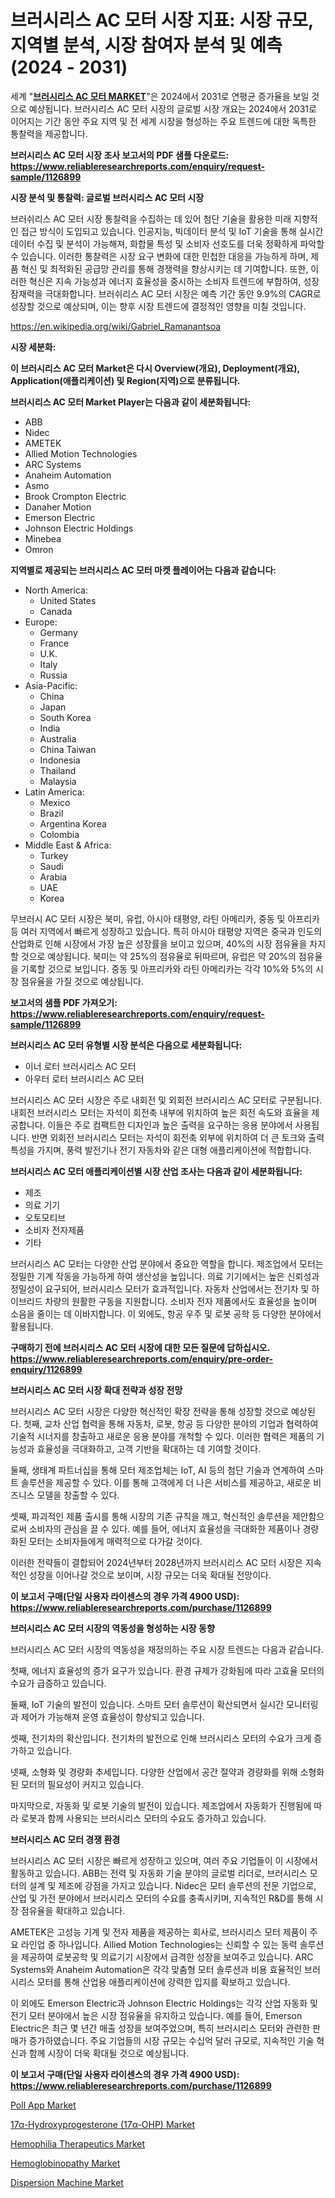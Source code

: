 <p><h1>브러시리스 AC 모터 시장 지표: 시장 규모, 지역별 분석, 시장 참여자 분석 및 예측 (2024 - 2031)</h1></p><p>세계 "<strong><a href="https://www.reliableresearchreports.com/brushless-ac-motor-r1126899?utm_campaign=106&utm_medium=8&utm_source=Github&utm_content=ia&utm_term=18112024&utm_id=brushless-ac-motor">브러시리스 AC 모터 MARKET</a></strong>"은 2024에서 2031로 연평균 증가율을 보일 것으로 예상됩니다. 브러시리스 AC 모터 시장의 글로벌 시장 개요는 2024에서 2031로 이어지는 기간 동안 주요 지역 및 전 세계 시장을 형성하는 주요 트렌드에 대한 독특한 통찰력을 제공합니다.</p>
<p><strong>브러시리스 AC 모터 시장 조사 보고서의 PDF 샘플 다운로드: <a href="https://www.reliableresearchreports.com/enquiry/request-sample/1126899?utm_campaign=106&utm_medium=8&utm_source=Github&utm_content=ia&utm_term=18112024&utm_id=brushless-ac-motor">https://www.reliableresearchreports.com/enquiry/request-sample/1126899</a></strong></p>
<p><strong>시장 분석 및 통찰력: 글로벌 브러시리스 AC 모터 시장</strong></p>
<p><p>브러쉬리스 AC 모터 시장 통찰력을 수집하는 데 있어 첨단 기술을 활용한 미래 지향적인 접근 방식이 도입되고 있습니다. 인공지능, 빅데이터 분석 및 IoT 기술을 통해 실시간 데이터 수집 및 분석이 가능해져, 화합물 특성 및 소비자 선호도를 더욱 정확하게 파악할 수 있습니다. 이러한 통찰력은 시장 요구 변화에 대한 민첩한 대응을 가능하게 하며, 제품 혁신 및 최적화된 공급망 관리를 통해 경쟁력을 향상시키는 데 기여합니다. 또한, 이러한 혁신은 지속 가능성과 에너지 효율성을 중시하는 소비자 트렌드에 부합하여, 성장 잠재력을 극대화합니다. 브러쉬리스 AC 모터 시장은 예측 기간 동안 9.9%의 CAGR로 성장할 것으로 예상되며, 이는 향후 시장 트렌드에 결정적인 영향을 미칠 것입니다.</p></p>
<p><a href="%7CAUTHORITHY_DOMAIN_URL%7C?utm_campaign=106&utm_medium=8&utm_source=Github&utm_content=ia&utm_term=18112024&utm_id=brushless-ac-motor">https://en.wikipedia.org/wiki/Gabriel_Ramanantsoa</a></p>
<p><strong>시장 세분화:</strong></p>
<p><strong>이 브러시리스 AC 모터 Market은 다시 Overview(개요), Deployment(개요), Application(애플리케이션) 및 Region(지역)으로 분류됩니다.</strong></p>
<p><strong>브러시리스 AC 모터 Market Player는 다음과 같이 세분화됩니다:</strong></p>
<p><ul><li>ABB</li><li>Nidec</li><li>AMETEK</li><li>Allied Motion Technologies</li><li>ARC Systems</li><li>Anaheim Automation</li><li>Asmo</li><li>Brook Crompton Electric</li><li>Danaher Motion</li><li>Emerson Electric</li><li>Johnson Electric Holdings</li><li>Minebea</li><li>Omron</li></ul></p>
<p><strong>지역별로 제공되는 브러시리스 AC 모터 마켓 플레이어는 다음과 같습니다:</strong></p>
<p><ul>
    <li>
        North America:
        <ul>
            <li>United States</li>
            <li>Canada</li>
        </ul>
    </li>
    <li>
        Europe:
        <ul>
            <li>Germany</li>
            <li>France</li>
            <li>U.K.</li>
            <li>Italy</li>
            <li>Russia</li>
        </ul>
    </li>
    <li>
        Asia-Pacific:
        <ul>
            <li>China</li>
            <li>Japan</li>
            <li>South Korea</li>
            <li>India</li>
            <li>Australia</li>
            <li>China Taiwan</li>
            <li>Indonesia</li>
            <li>Thailand</li>
            <li>Malaysia</li>
        </ul>
    </li>
    <li>
        Latin America:
        <ul>
            <li>Mexico</li>
            <li>Brazil</li>
            <li>Argentina Korea</li>
            <li>Colombia</li>
        </ul>
    </li>
    <li>
        Middle East & Africa:
        <ul>
            <li>Turkey</li>
            <li>Saudi</li>
            <li>Arabia</li>
            <li>UAE</li>
            <li>Korea</li>
        </ul>
    </li>
    </ul></p>
<p><p>무브러시 AC 모터 시장은 북미, 유럽, 아시아 태평양, 라틴 아메리카, 중동 및 아프리카 등 여러 지역에서 빠르게 성장하고 있습니다. 특히 아시아 태평양 지역은 중국과 인도의 산업화로 인해 시장에서 가장 높은 성장률을 보이고 있으며, 40%의 시장 점유율을 차지할 것으로 예상됩니다. 북미는 약 25%의 점유율로 뒤따르며, 유럽은 약 20%의 점유율을 기록할 것으로 보입니다. 중동 및 아프리카와 라틴 아메리카는 각각 10%와 5%의 시장 점유율을 가질 것으로 예상됩니다.</p></p>
<p><strong>보고서의 샘플 PDF 가져오기: <a href="https://www.reliableresearchreports.com/enquiry/request-sample/1126899?utm_campaign=106&utm_medium=8&utm_source=Github&utm_content=ia&utm_term=18112024&utm_id=brushless-ac-motor">https://www.reliableresearchreports.com/enquiry/request-sample/1126899</a></strong></p>
<p><strong>브러시리스 AC 모터 유형별 시장 분석은 다음으로 세분화됩니다:</strong></p>
<p><ul><li>이너 로터 브러시리스 AC 모터</li><li>아우터 로터 브러시리스 AC 모터</li></ul></p>
<p><p>브러시리스 AC 모터 시장은 주로 내회전 및 외회전 브러시리스 AC 모터로 구분됩니다. 내회전 브러시리스 모터는 자석이 회전축 내부에 위치하여 높은 회전 속도와 효율을 제공합니다. 이들은 주로 컴팩트한 디자인과 높은 출력을 요구하는 응용 분야에서 사용됩니다. 반면 외회전 브러시리스 모터는 자석이 회전축 외부에 위치하여 더 큰 토크와 출력 특성을 가지며, 풍력 발전기나 전기 자동차와 같은 대형 애플리케이션에 적합합니다.</p></p>
<p><strong>브러시리스 AC 모터 애플리케이션별 시장 산업 조사는 다음과 같이 세분화됩니다:</strong></p>
<p><ul><li>제조</li><li>의료 기기</li><li>오토모티브</li><li>소비자 전자제품</li><li>기타</li></ul></p>
<p><p>브러시리스 AC 모터는 다양한 산업 분야에서 중요한 역할을 합니다. 제조업에서 모터는 정밀한 기계 작동을 가능하게 하여 생산성을 높입니다. 의료 기기에서는 높은 신뢰성과 정밀성이 요구되어, 브러시리스 모터가 효과적입니다. 자동차 산업에서는 전기차 및 하이브리드 차량의 원활한 구동을 지원합니다. 소비자 전자 제품에서도 효율성을 높이며 소음을 줄이는 데 이바지합니다. 이 외에도, 항공 우주 및 로봇 공학 등 다양한 분야에서 활용됩니다.</p></p>
<p><strong>구매하기 전에 브러시리스 AC 모터 시장에 대한 모든 질문에 답하십시오. <a href="https://www.reliableresearchreports.com/enquiry/pre-order-enquiry/1126899?utm_campaign=106&utm_medium=8&utm_source=Github&utm_content=ia&utm_term=18112024&utm_id=brushless-ac-motor">https://www.reliableresearchreports.com/enquiry/pre-order-enquiry/1126899</a></strong></p>
<p><strong>브러시리스 AC 모터 시장 확대 전략과 성장 전망</strong></p>
<p><p>브러시리스 AC 모터 시장은 다양한 혁신적인 확장 전략을 통해 성장할 것으로 예상된다. 첫째, 교차 산업 협력을 통해 자동차, 로봇, 항공 등 다양한 분야의 기업과 협력하여 기술적 시너지를 창출하고 새로운 응용 분야를 개척할 수 있다. 이러한 협력은 제품의 기능성과 효율성을 극대화하고, 고객 기반을 확대하는 데 기여할 것이다.</p><p>둘째, 생태계 파트너십을 통해 모터 제조업체는 IoT, AI 등의 첨단 기술과 연계하여 스마트 솔루션을 제공할 수 있다. 이를 통해 고객에게 더 나은 서비스를 제공하고, 새로운 비즈니스 모델을 창출할 수 있다.</p><p>셋째, 파괴적인 제품 출시를 통해 시장의 기존 규칙을 깨고, 혁신적인 솔루션을 제안함으로써 소비자의 관심을 끌 수 있다. 예를 들어, 에너지 효율성을 극대화한 제품이나 경량화된 모터는 소비자들에게 매력적으로 다가갈 것이다.</p><p>이러한 전략들이 결합되어 2024년부터 2028년까지 브러시리스 AC 모터 시장은 지속적인 성장을 이어나갈 것으로 보이며, 시장 규모는 더욱 확대될 전망이다.</p></p>
<p><strong>이 보고서 구매(단일 사용자 라이센스의 경우 가격 4900 USD): <a href="https://www.reliableresearchreports.com/purchase/1126899?utm_campaign=106&utm_medium=8&utm_source=Github&utm_content=ia&utm_term=18112024&utm_id=brushless-ac-motor">https://www.reliableresearchreports.com/purchase/1126899</a></strong></p>
<p><strong>브러시리스 AC 모터 시장의 역동성을 형성하는 시장 동향</strong></p>
<p><p>브러시리스 AC 모터 시장의 역동성을 재정의하는 주요 시장 트렌드는 다음과 같습니다.</p><p>첫째, 에너지 효율성의 증가 요구가 있습니다. 환경 규제가 강화됨에 따라 고효율 모터의 수요가 급증하고 있습니다. </p><p>둘째, IoT 기술의 발전이 있습니다. 스마트 모터 솔루션이 확산되면서 실시간 모니터링과 제어가 가능해져 운영 효율성이 향상되고 있습니다.</p><p>셋째, 전기차의 확산입니다. 전기차의 발전으로 인해 브러시리스 모터의 수요가 크게 증가하고 있습니다.</p><p>넷째, 소형화 및 경량화 추세입니다. 다양한 산업에서 공간 절약과 경량화를 위해 소형화된 모터의 필요성이 커지고 있습니다.</p><p>마지막으로, 자동화 및 로봇 기술의 발전이 있습니다. 제조업에서 자동화가 진행됨에 따라 로봇과 함께 사용되는 브러시리스 모터의 수요도 증가하고 있습니다.</p></p>
<p><strong>브러시리스 AC 모터 경쟁 환경</strong></p>
<p><p>브러시리스 AC 모터 시장은 빠르게 성장하고 있으며, 여러 주요 기업들이 이 시장에서 활동하고 있습니다. ABB는 전력 및 자동화 기술 분야의 글로벌 리더로, 브러시리스 모터의 설계 및 제조에 강점을 가지고 있습니다. Nidec은 모터 솔루션의 전문 기업으로, 산업 및 가전 분야에서 브러시리스 모터의 수요를 충족시키며, 지속적인 R&D를 통해 시장 점유율을 확대하고 있습니다.</p><p>AMETEK은 고성능 기계 및 전자 제품을 제공하는 회사로, 브러시리스 모터 제품이 주요 라인업 중 하나입니다. Allied Motion Technologies는 신뢰할 수 있는 동력 솔루션을 제공하여 로봇공학 및 의료기기 시장에서 급격한 성장을 보여주고 있습니다. ARC Systems와 Anaheim Automation은 각각 맞춤형 모터 솔루션과 비용 효율적인 브러시리스 모터를 통해 산업용 애플리케이션에 강력한 입지를 확보하고 있습니다.</p><p>이 외에도 Emerson Electric과 Johnson Electric Holdings는 각각 산업 자동화 및 전기 모터 분야에서 높은 시장 점유율을 유지하고 있습니다. 예를 들어, Emerson Electric은 최근 몇 년간 매출 성장을 보여주었으며, 특히 브러시리스 모터와 관련한 판매가 증가하였습니다. 주요 기업들의 시장 규모는 수십억 달러 규모로, 지속적인 기술 혁신과 함께 시장이 더욱 확대될 것으로 예상됩니다.</p></p>
<p><strong>이 보고서 구매(단일 사용자 라이센스의 경우 가격 4900 USD): <a href="https://www.reliableresearchreports.com/purchase/1126899?utm_campaign=106&utm_medium=8&utm_source=Github&utm_content=ia&utm_term=18112024&utm_id=brushless-ac-motor">https://www.reliableresearchreports.com/purchase/1126899</a></strong></p>
<p><p><a href="https://github.com/nathandecarvalho/Market-Research-Report-List-5/blob/main/poll-app-market.md?utm_campaign=106&utm_medium=8&utm_source=Github&utm_content=ia&utm_term=18112024&utm_id=brushless-ac-motor">Poll App Market</a></p><p><a href="https://github.com/julyju69/Market-Research-Report-List-5/blob/main/17a-hydroxyprogesterone-17a-ohp-market.md?utm_campaign=106&utm_medium=8&utm_source=Github&utm_content=ia&utm_term=18112024&utm_id=brushless-ac-motor">17α-Hydroxyprogesterone (17α-OHP) Market</a></p><p><a href="https://issuu.com/reportprime-2/docs/hemophilia-therapeutics-market-size_6872a48d157d60?utm_campaign=106&utm_medium=8&utm_source=Github&utm_content=ia&utm_term=18112024&utm_id=brushless-ac-motor">Hemophilia Therapeutics Market</a></p><p><a href="https://issuu.com/reportprime-2/docs/hemoglobinopathy-market-size-2030.p_7f5e18221d5f61?utm_campaign=106&utm_medium=8&utm_source=Github&utm_content=ia&utm_term=18112024&utm_id=brushless-ac-motor">Hemoglobinopathy Market</a></p><p><a href="https://www.linkedin.com/pulse/strategic-roadmap-global-dispersion-machine-market-insights-q5sfe?utm_campaign=106&utm_medium=8&utm_source=Github&utm_content=ia&utm_term=18112024&utm_id=brushless-ac-motor">Dispersion Machine Market</a></p></p>